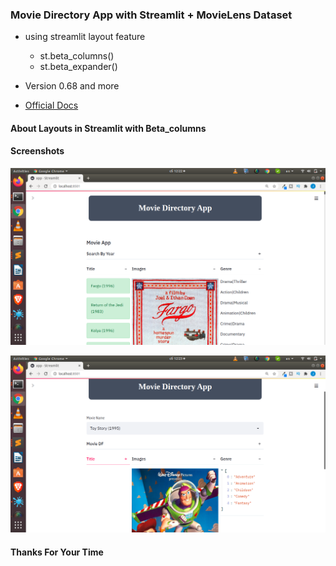 ### Movie Directory App with Streamlit + MovieLens Dataset
+ using streamlit layout feature
	- st.beta_columns()
	- st.beta_expander()

+ Version 0.68 and more
+ [Official Docs](https://docs.streamlit.io/en/stable/)

#### About Layouts in Streamlit with Beta_columns


#### Screenshots
![](images/awesome_layout_streamlit03.png)


![](images/awesome_layout_streamlit04.png)


#### Thanks For Your Time


